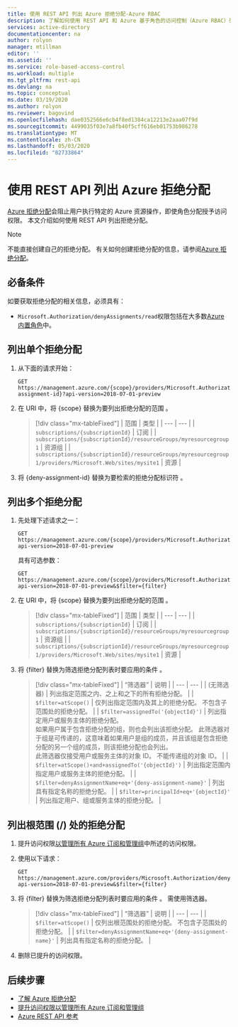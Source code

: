 ```yaml
---
title: 使用 REST API 列出 Azure 拒绝分配-Azure RBAC
description: 了解如何使用 REST API 和 Azure 基于角色的访问控制（Azure RBAC）列出用户、组和应用程序的 Azure 拒绝分配。
services: active-directory
documentationcenter: na
author: rolyon
manager: mtillman
editor: ''
ms.assetid: ''
ms.service: role-based-access-control
ms.workload: multiple
ms.tgt_pltfrm: rest-api
ms.devlang: na
ms.topic: conceptual
ms.date: 03/19/2020
ms.author: rolyon
ms.reviewer: bagovind
ms.openlocfilehash: dae0352566e6cb4f8ed1384ca12213e2aaa07f9d
ms.sourcegitcommit: 4499035f03e7a8fb40f5cff616eb01753b986278
ms.translationtype: MT
ms.contentlocale: zh-CN
ms.lasthandoff: 05/03/2020
ms.locfileid: "82733864"
---
```

# <a name="list-azure-deny-assignments-using-the-rest-api"></a>使用 REST API 列出 Azure 拒绝分配

[Azure 拒绝分配](deny-assignments.md)会阻止用户执行特定的 Azure 资源操作，即使角色分配授予访问权限。 本文介绍如何使用 REST API 列出拒绝分配。

> [!NOTE]
> 不能直接创建自己的拒绝分配。 有关如何创建拒绝分配的信息，请参阅[Azure 拒绝分配](deny-assignments.md)。

## <a name="prerequisites"></a>必备条件

如要获取拒绝分配的相关信息，必须具有：

- `Microsoft.Authorization/denyAssignments/read`权限包括在大多数[Azure 内置角色](built-in-roles.md)中。

## <a name="list-a-single-deny-assignment"></a>列出单个拒绝分配

1. 从下面的请求开始：

    ```http
    GET https://management.azure.com/{scope}/providers/Microsoft.Authorization/denyAssignments/{deny-assignment-id}?api-version=2018-07-01-preview
    ```

1. 在 URI 中，将 {scope} 替换为要列出拒绝分配的范围  。

    > [!div class="mx-tableFixed"]
    > | 范围 | 类型 |
    > | --- | --- |
    > | `subscriptions/{subscriptionId}` | 订阅 |
    > | `subscriptions/{subscriptionId}/resourceGroups/myresourcegroup1` | 资源组 |
    > | `subscriptions/{subscriptionId}/resourceGroups/myresourcegroup1/providers/Microsoft.Web/sites/mysite1` | 资源 |

1. 将 {deny-assignment-id} 替换为要检索的拒绝分配标识符  。

## <a name="list-multiple-deny-assignments"></a>列出多个拒绝分配

1. 先处理下述请求之一：

    ```http
    GET https://management.azure.com/{scope}/providers/Microsoft.Authorization/denyAssignments?api-version=2018-07-01-preview
    ```

    具有可选参数：

    ```http
    GET https://management.azure.com/{scope}/providers/Microsoft.Authorization/denyAssignments?api-version=2018-07-01-preview&$filter={filter}
    ```

1. 在 URI 中，将 {scope} 替换为要列出拒绝分配的范围  。

    > [!div class="mx-tableFixed"]
    > | 范围 | 类型 |
    > | --- | --- |
    > | `subscriptions/{subscriptionId}` | 订阅 |
    > | `subscriptions/{subscriptionId}/resourceGroups/myresourcegroup1` | 资源组 |
    > | `subscriptions/{subscriptionId}/resourceGroups/myresourcegroup1/providers/Microsoft.Web/sites/mysite1` | 资源 |

1. 将 {filter} 替换为筛选拒绝分配列表时要应用的条件  。

    > [!div class="mx-tableFixed"]
    > | “筛选器” | 说明 |
    > | --- | --- |
    > | (无筛选器) | 列出指定范围之内、之上和之下的所有拒绝分配。 |
    > | `$filter=atScope()` | 仅列出指定范围内及其上的拒绝分配。 不包含子范围处的拒绝分配。 |
    > | `$filter=assignedTo('{objectId}')` | 列出指定用户或服务主体的拒绝分配。<br/>如果用户属于包含拒绝分配的组，则也会列出该拒绝分配。 此筛选器对于组是可传递的，这意味着如果用户是组的成员，并且该组是包含拒绝分配的另一个组的成员，则该拒绝分配也会列出。<br/>此筛选器仅接受用户或服务主体的对象 ID。 不能传递组的对象 ID。 |
    > | `$filter=atScope()+and+assignedTo('{objectId}')` | 列出指定范围内指定用户或服务主体的拒绝分配。 |
    > | `$filter=denyAssignmentName+eq+'{deny-assignment-name}'` | 列出具有指定名称的拒绝分配。 |
    > | `$filter=principalId+eq+'{objectId}'` | 列出指定用户、组或服务主体的拒绝分配。 |

## <a name="list-deny-assignments-at-the-root-scope-"></a>列出根范围 (/) 处的拒绝分配

1. 提升访问权限[以管理所有 Azure 订阅和管理组](elevate-access-global-admin.md)中所述的访问权限。

1. 使用以下请求：

    ```http
    GET https://management.azure.com/providers/Microsoft.Authorization/denyAssignments?api-version=2018-07-01-preview&$filter={filter}
    ```

1. 将 {filter} 替换为筛选拒绝分配列表时要应用的条件  。 需使用筛选器。

    > [!div class="mx-tableFixed"]
    > | “筛选器” | 说明 |
    > | --- | --- |
    > | `$filter=atScope()` | 仅列出根范围处的拒绝分配。 不包含子范围处的拒绝分配。 |
    > | `$filter=denyAssignmentName+eq+'{deny-assignment-name}'` | 列出具有指定名称的拒绝分配。 |

1. 删除已提升的访问权限。

## <a name="next-steps"></a>后续步骤

- [了解 Azure 拒绝分配](deny-assignments.md)
- [提升访问权限以管理所有 Azure 订阅和管理组](elevate-access-global-admin.md)
- [Azure REST API 参考](/rest/api/azure/)
